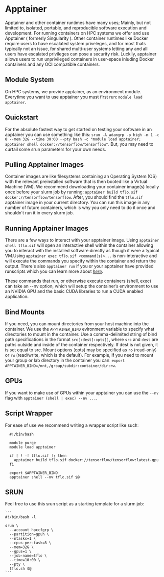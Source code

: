 # Apptainer

Apptainer and other container runtimes have many uses; Mainly, but not limited to, isolated, portable, and reproducible software execution and development. For running containers on HPC systems we offer and use Apptainer ( formerly Singularity ). Other container runtimes like Docker require users to have escalated system priveleges, and for most thats typically not an issue, for shared multi-user systems letting any and all users have escalated privileges can pose a security risk. Luckily, apptainer allows users to run unprivileged containers in user-space inluding Docker containers and any OCI compatible containers.

## Module System

On HPC systems, we provide apptainer, as an environment module. Everytime you want to use apptainer you must first run: `module load apptainer`.

## Quickstart

For the absolute fastest way to get started on testing your software in an apptainer you can use something like this: `srun -A adamgrp -p high -n 1 -c 8 --mem 32G --time 30:00 --pty bash -c "module load apptainer; apptainer shell docker://tensorflow/tensorflow"`. But, you may need to curtail some srun parameters for your own needs.

## Pulling Apptainer Images

Container images are like filesystems containing an Operating System (OS) with the relevant preinstalled software that is then booted like a Virtual Machine (VM). We recommend downloading your container image(s) locally once before your slurm job by running: `apptainer build tflo.sif docker://tensorflow/tensorflow`. After, you should find the `tflo.sif` apptainer image in your current directory. You can run this image in any number of future containers, which is why you only need to do it once and shouldn't run it in every slurm job.

## Running Apptainer Images

There are a few ways to interact with your apptainer image. Using `apptainer shell tflo.sif` will open an interactive shell within the container allowing you to interact with the installed software directly as though it were a typical VM.Using `apptainer exec tflo.sif <command(s)>...` is non-interactive and will execute the commands you specify within the container and return the output. There's also `apptainer run` if you or your apptainer have provided runscripts which you can learn more about *[here](https://apptainer.org/docs/user/latest/quick_start.html#running-a-container)*.

These commands that run, or otherwise execute containers (shell, exec) can take an --nv option, which will setup the container’s environment to use an NVIDIA GPU and the basic CUDA libraries to run a CUDA enabled application.

## Bind Mounts

If you need, you can mount directories from your host machine into the container. We use the `APPTAINER_BIND` evironment variable to specify what directories to mount in the container. Use a comma-delimited string of bind path specifications in the format `src[:dest[:opts]]`, where `src` and `dest` are paths outside and inside of the container respectively. If dest is not given, it is set equal to src. Mount options (opts) may be specified as `ro` (read-only) or `rw` (read/write, which is the default). For example, if you need to mount your group or lab directory in the container you can: `export APPTAINER_BIND=/mnt,/group/subdir:container/dir:rw`.

## GPUs

If you want to make use of GPUs within your apptainer you can use the `--nv` flag with `apptainer (shell | exec) --nv ...`.

## Script Wrapper

For ease of use we recommend writing a wrapper script like such:

  ```
    #!/bin/bash

    module purge
    module load apptainer

    if [ ! -f tflo.sif ]; then
      apptainer build tflo.sif docker://tensorflow/tensorflow:latest-gpu
    fi
    
    export $APPTAINER_BIND 
    apptainer shell --nv tflo.sif $@
  ```

## SRUN

Feel free to use this srun script as a starting template for a slurm job:

    ```
    #!/bin/bash -l
    
    srun \
      --account hpccfgrp \
      --partition=gpuh \
      --ntasks=1 \
      --cpus-per-task=8 \
      --mem=32G \
      --gpus=1 \
      --job-name=tflo \
      --time=10:00 \
      --pty \
      tflo.sh $@
    ```

